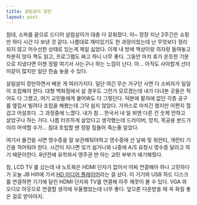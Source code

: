 ```yaml
---
title: 살림살이 장만
layout: post
---
```

침대, 소파를 끝으로 드디어 살림살이가 대충 다 갖춰졌다. 아~ 장장 지난 2주간은 쇼핑만 하다 시간 다 보낸 것 같다. 나름대로 재미있기도 한 과정이었는데 난 무엇보다 정리되지 않고 어수선한 상태로 있는게 제일 싫었다. 이제 내 방에 책상이랑 의자랑 들여놓고 차분히 앉아 책도 읽고, 프로그램도 짜고 하니 너무 좋다. 그동안 마치 휴가 온듯한 기분으로 지냈다면 이젠 정말 여기서 사는구나 하는 느낌이 난다. 아&#8230; 아직도 사야할게 산더미같이 많지만 일단 한숨 놓을 수 있다. 

살림살이 장만하면서 배운 게 여러가지다. 일단 여긴 무슨 가구던 사면 다 소비자가 일일이 조립해야 한다. 대형 백화점에서 살 경우도 그런가 모르겠는데 내가 다녀본 곳들은 적어도 다 그랬고, 여기 교민들에게 물어봐도 다 그렇단다. 덕분에 팔자에 없던 각종 공구를 옆집서 빌려다 조립을 해봤는데 그닥 쉽지 않았다. 가까스로 마치긴 했지만 어쩐지 헐겁고 어설프다. 그 과정중에 느꼈다. 내가 참&#8230; 한국서 내 일 외엔 다른 건 숫제 안하고 살았구나 하는 거다. 나름 터프하게 살았다고 생각했는데 드라이버, 망치, 목공용 본드가 이리 어색할 수가&#8230; 침대 조립할 땐 정말 힘들어 죽는줄 알았다. 

여기서 물건을 사면 영수증을 잘 보관해둬야하고 영수증에 산 날짜 및 워런티, 개런티 기간을 적어둬야 한다. 시간이 지나면 잊기 쉽거니와 나중에 A/S 요청시 영수증 달라고 하기 때문이란다. 8년전에 유학와서 영주권 딴 아는 교민 부부가 얘기해줬다. 

참, LCD TV 를 샀는데 내 노트북은 HDMI 단자가 없어서 어찌 연결해야 하나 고민하다가 오늘 JB Hifi에 가서 <a title="[http://www.wdc.com/en/products/products.asp?driveid=572&language=en]로 이동합니다." target="_blank" href="http://www.wdc.com/en/products/products.asp?driveid=572&language=en">HD 미디어 플레이어</a>라는 걸 샀다. 이 기기와 USB 하드 디스크를 연결하면 기기에 달린 HDMI 단자와 TV를 연결해 아주 깨끗이 볼 수 있다. VGA 와 오디오 아웃으로 연결할 생각에 우울했었는데 너무 좋다. 앞으론 다운받을 때 꼭 화질 좋은 걸로 받아야지.